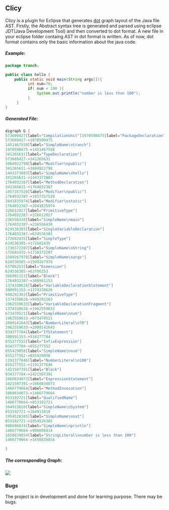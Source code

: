 ## Clicy
Clicy is a plugin for Eclipse that generates [dot](https://en.wikipedia.org/wiki/DOT_(graph_description_language)) graph layout of the Java file AST.  Firstly, the Abstract syntax tree is generated and parsed using eclipse JDT(Java Development Tool) and then converted to dot format. A new file in your eclipse folder containg AST in dot format is written. As of now, dot format contains only the basic information about the java code.

##### Example:
```java
package tranch;

public class hello {
	public static void main(String args[]){
	      int num=70;
	      if( num < 100 ){
			  System.out.println("number is less than 100");
	      }
	 }
}

```
##### Generated File:
```d
digraph G {
573609427[label="CompilationUnit"]1970590475[label="PackageDeclaration"]
573609427->1970590475
1451467558[label="SimpleName\ntranch"]
1970590475->1451467558
341265631[label="TypeDeclaration"]
573609427->341265631
1084922798[label="Modifier\npublic"]
341265631->1084922798
1443373883[label="SimpleName\nhello"]
341265631->1443373883
1764032387[label="MethodDeclaration"]
341265631->1764032387
1857357520[label="Modifier\npublic"]
1764032387->1857357520
2041835974[label="Modifier\nstatic"]
1764032387->2041835974
326612927[label="PrimitiveType"]
1764032387->326612927
236556430[label="SimpleName\nmain"]
1764032387->236556430
624536385[label="SingleVariableDeclaration"]
1764032387->624536385
172682435[label="SimpleType"]
624536385->172682435
1730372207[label="SimpleName\nString"]
172682435->1730372207
1509267978[label="SimpleName\nargs"]
624536385->1509267978
63706253[label="Dimension"]
624536385->63706253
388991153[label="Block"]
1764032387->388991153
1374330626[label="VariableDeclarationStatement"]
388991153->1374330626
949292363[label="PrimitiveType"]
1374330626->949292363
1962559633[label="VariableDeclarationFragment"]
1374330626->1962559633
673470521[label="SimpleName\nnum"]
1962559633->673470521
2080142643[label="NumberLiteral\n70"]
1962559633->2080142643
934377784[label="IfStatement"]
388991153->934377784
855277552[label="InfixExpression"]
934377784->855277552
855429058[label="SimpleName\nnum"]
855277552->855429058
1191377646[label="NumberLiteral\n100"]
855277552->1191377646
1421507391[label="Block"]
934377784->1421507391
1060834073[label="ExpressionStatement"]
1421507391->1060834073
1466779664[label="MethodInvocation"]
1060834073->1466779664
853192721[label="QualifiedName"]
1466779664->853192721
264913810[label="SimpleName\nSystem"]
853192721->264913810
1954526385[label="SimpleName\nout"]
853192721->1954526385
906606834[label="SimpleName\nprintln"]
1466779664->906606834
1658839854[label="StringLiteral\nnumber is less than 100"]
1466779664->1658839854

}
```
##### The corresponding Graph:
![](https://raw.githubusercontent.com/aasis21/Slink-Eclipse-PlugIn/master/foo.png?token=AYNpSAh0vpdEFV-LSXOLpCuqcAe_OOXzks5bXhIkwA%3D%3D)



### Bugs
The project is in development and done for learning purpose. There may be bugs. 
